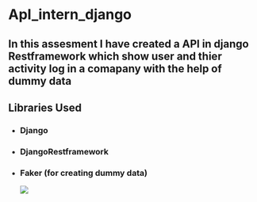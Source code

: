 # ApI_intern_django
## In this assesment I have created a API in django Restframework which show user and thier activity log in a comapany with the help of dummy data
## Libraries Used
<ul>
<li><h3>Django</h3></li>
<li><h3>DjangoRestframework</h3></li>
<li><h3>Faker (for creating dummy data)</h3></li>
  
<img src = "C:\Users\Acer\Pictures\Screenshots\Screenshot (17).png">

